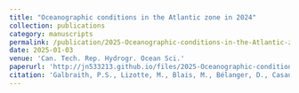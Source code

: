 ```yaml
---
title: "Oceanographic conditions in the Atlantic zone in 2024"
collection: publications
category: manuscripts
permalink: /publication/2025-Oceanographic-conditions-in-the-Atlantic-zone-in-2024
date: 2025-01-03
venue: 'Can. Tech. Rep. Hydrogr. Ocean Sci.'
paperurl: 'http://jn533213.github.io/files/2025-Oceanographic-conditions-in-the-Atlantic-zone-in-2024.pdf'
citation: 'Galbraith, P.S., Lizotte, M., Blais, M., Bélanger, D., Casault, B., Coyne, J., Layton, C., Azetsu-Scott, K., Beazley, L., Chassé, J., Clay, S., Cyr, F., Devred, E., Fudge, A., Gabriel, C.-E., Greenan, B., Hébert, A.-J., Johnson, C.L., Maillet, G., Penney, J., Rastin, S., Ringuette, M., Shaw, J.-L., Snook, S., Starr, M. 2025. Oceanographic conditions in the Atlantic zone in 2024. Can. Tech. Rep. Hydrogr. Ocean. Sci. 400 : viii + 49 p. https://doi.org/10.60825/e92v-d229'
---
```

